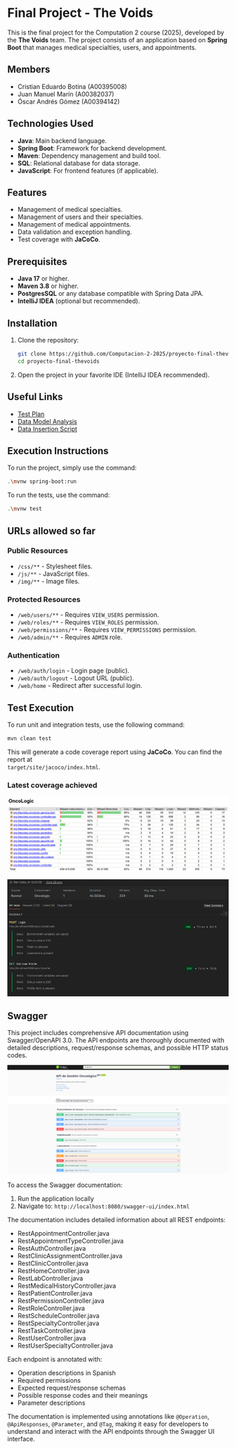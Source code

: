 # Final Project - The Voids

This is the final project for the Computation 2 course (2025), developed by the **The Voids** team. The project consists of an application based on **Spring Boot** that manages medical specialties, users, and appointments.

## Members

- Cristian Eduardo Botina (A00395008)  
- Juan Manuel Marín (A00382037)  
- Óscar Andrés Gómez (A00394142)  

## Technologies Used

- **Java**: Main backend language.  
- **Spring Boot**: Framework for backend development.  
- **Maven**: Dependency management and build tool.  
- **SQL**: Relational database for data storage.  
- **JavaScript**: For frontend features (if applicable).  

## Features

- Management of medical specialties.  
- Management of users and their specialties.  
- Management of medical appointments.  
- Data validation and exception handling.  
- Test coverage with **JaCoCo**.  

## Prerequisites

- **Java 17** or higher.  
- **Maven 3.8** or higher.  
- **PostgresSQL** or any database compatible with Spring Data JPA.  
- **IntelliJ IDEA** (optional but recommended).  

## Installation

1. Clone the repository:

    ```bash
    git clone https://github.com/Computacion-2-2025/proyecto-final-thevoids.git
    cd proyecto-final-thevoids
    ```

2. Open the project in your favorite IDE (IntelliJ IDEA recommended).

## Useful Links

- [Test Plan](./doc/test_plan.md)  
- [Data Model Analysis](./doc/model_analysis.md)  
- [Data Insertion Script](./src/main/resources/data.sql)  

## Execution Instructions

To run the project, simply use the command:

```bash
.\mvnw spring-boot:run
```

To run the tests, use the command:

```bash
.\mvnw test
```

## URLs allowed so far

### Public Resources

- `/css/**` - Stylesheet files.  
- `/js/**` - JavaScript files.  
- `/img/**` - Image files.  

### Protected Resources

- `/web/users/**` - Requires `VIEW_USERS` permission.  
- `/web/roles/**` - Requires `VIEW_ROLES` permission.  
- `/web/permissions/**` - Requires `VIEW_PERMISSIONS` permission.  
- `/web/admin/**` - Requires `ADMIN` role.  

### Authentication

- `/web/auth/login` - Login page (public).  
- `/web/auth/logout` - Logout URL (public).  
- `/web/home` - Redirect after successful login.  

## Test Execution

To run unit and integration tests, use the following command:

```bash
mvn clean test
```

This will generate a code coverage report using **JaCoCo**. You can find the report at  
`target/site/jacoco/index.html`.

### Latest coverage achieved

![Coverage Report](/doc/coverage/coverage.png)

![Postman Coverage Report](/doc/coverage/postman.png)

## Swagger

This project includes comprehensive API documentation using Swagger/OpenAPI 3.0. The API endpoints are thoroughly documented with detailed descriptions, request/response schemas, and possible HTTP status codes.

![Swagger page](/doc/swagger/swagger.png)

To access the Swagger documentation:

1. Run the application locally
2. Navigate to: `http://localhost:8080/swagger-ui/index.html`

The documentation includes detailed information about all REST endpoints:
- RestAppointmentController.java
- RestAppointmentTypeController.java
- RestAuthController.java
- RestClinicAssignmentController.java
- RestClinicController.java
- RestHomeController.java
- RestLabController.java
- RestMedicalHistoryController.java
- RestPatientController.java
- RestPermissionController.java
- RestRoleController.java
- RestScheduleController.java
- RestSpecialtyController.java
- RestTaskController.java
- RestUserController.java
- RestUserSpecialtyController.java

Each endpoint is annotated with:
- Operation descriptions in Spanish
- Required permissions
- Expected request/response schemas
- Possible response codes and their meanings
- Parameter descriptions

The documentation is implemented using annotations like `@Operation`, `@ApiResponses`, `@Parameter`, and `@Tag`, making it easy for developers to understand and interact with the API endpoints through the Swagger UI interface.
